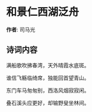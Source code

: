 # 和景仁西湖泛舟

**作者**: 司马光

## 诗词内容

满船歌吹拂春湾，天外晴霞水底斑。

谁信飞觞临绮席，独能回首望青山。

东门车马匆匆别，西洛风烟寂寂闲。

叠石溪头应更好，却输野叟坐林间。

